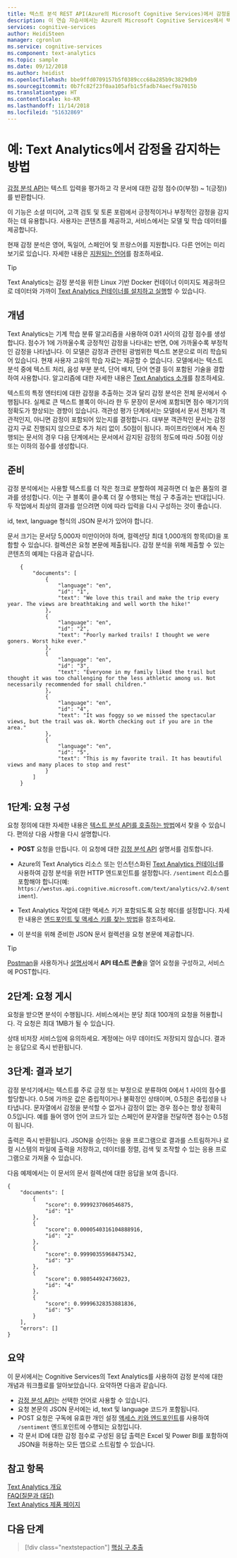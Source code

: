 ```yaml
---
title: 텍스트 분석 REST API(Azure의 Microsoft Cognitive Services)에서 감정을 분석하는 방법 | Microsoft Docs
description: 이 연습 자습서에서는 Azure의 Microsoft Cognitive Services에서 텍스트 분석 REST API를 사용하여 감정을 감지하는 방법을 알아봅니다.
services: cognitive-services
author: HeidiSteen
manager: cgronlun
ms.service: cognitive-services
ms.component: text-analytics
ms.topic: sample
ms.date: 09/12/2018
ms.author: heidist
ms.openlocfilehash: bbe9ffd0709157b5f0389ccc68a285b9c3829db9
ms.sourcegitcommit: 0b7fc82f23f0aa105afb1c5fadb74aecf9a7015b
ms.translationtype: HT
ms.contentlocale: ko-KR
ms.lasthandoff: 11/14/2018
ms.locfileid: "51632869"
---
```

# <a name="example-how-to-detect-sentiment-in-text-analytics"></a>예: Text Analytics에서 감정을 감지하는 방법

[감정 분석 API](https://westus.dev.cognitive.microsoft.com/docs/services/TextAnalytics.V2.0/operations/56f30ceeeda5650db055a3c9)는 텍스트 입력을 평가하고 각 문서에 대한 감정 점수(0(부정) ~ 1(긍정))를 반환합니다.

이 기능은 소셜 미디어, 고객 검토 및 토론 포럼에서 긍정적이거나 부정적인 감정을 감지하는 데 유용합니다. 사용자는 콘텐츠를 제공하고, 서비스에서는 모델 및 학습 데이터를 제공합니다.

현재 감정 분석은 영어, 독일어, 스페인어 및 프랑스어를 지원합니다. 다른 언어는 미리 보기로 있습니다. 자세한 내용은 [지원되는 언어](../text-analytics-supported-languages.md)를 참조하세요.

> [!TIP]
> Text Analytics는 감정 분석을 위한 Linux 기반 Docker 컨테이너 이미지도 제공하므로 데이터와 가까이 [Text Analytics 컨테이너를 설치하고 실행](text-analytics-how-to-install-containers.md)할 수 있습니다.

## <a name="concepts"></a>개념

Text Analytics는 기계 학습 분류 알고리즘을 사용하여 0과1 사이의 감정 점수를 생성합니다. 점수가 1에 가까울수록 긍정적인 감정을 나타내는 반면, 0에 가까울수록 부정적인 감정을 나타냅니다. 이 모델은 감정과 관련된 광범위한 텍스트 본문으로 미리 학습되어 있습니다. 현재 사용자 고유의 학습 자료는 제공할 수 없습니다. 모델에서는 텍스트 분석 중에 텍스트 처리, 음성 부분 분석, 단어 배치, 단어 연결 등이 포함된 기술을 결합하여 사용합니다. 알고리즘에 대한 자세한 내용은 [Text Analytics 소개](https://blogs.technet.microsoft.com/machinelearning/2015/04/08/introducing-text-analytics-in-the-azure-ml-marketplace/)를 참조하세요.

텍스트의 특정 엔터티에 대한 감정을 추출하는 것과 달리 감정 분석은 전체 문서에서 수행됩니다. 실제로 큰 텍스트 블록이 아니라 한 두 문장이 문서에 포함되면 점수 매기기의 정확도가 향상되는 경향이 있습니다. 객관성 평가 단계에서는 모델에서 문서 전체가 객관적인지, 아니면 감정이 포함되어 있는지를 결정합니다. 대부분 객관적인 문서는 감정 감지 구로 진행되지 않으므로 추가 처리 없이 .50점이 됩니다. 파이프라인에서 계속 진행되는 문서의 경우 다음 단계에서는 문서에서 감지된 감정의 정도에 따라 .50점 이상 또는 이하의 점수를 생성합니다.

## <a name="preparation"></a>준비

감정 분석에서는 사용할 텍스트를 더 작은 청크로 분할하여 제공하면 더 높은 품질의 결과를 생성합니다. 이는 구 블록이 클수록 더 잘 수행되는 핵심 구 추출과는 반대입니다. 두 작업에서 최상의 결과를 얻으려면 이에 따라 입력을 다시 구성하는 것이 좋습니다.

id, text, language 형식의 JSON 문서가 있어야 합니다.

문서 크기는 문서당 5,000자 미만이어야 하며, 컬렉션당 최대 1,000개의 항목(ID)을 포함할 수 있습니다. 컬렉션은 요청 본문에 제출됩니다. 감정 분석을 위해 제출할 수 있는 콘텐츠의 예제는 다음과 같습니다.

```
    {
        "documents": [
            {
                "language": "en",
                "id": "1",
                "text": "We love this trail and make the trip every year. The views are breathtaking and well worth the hike!"
            },
            {
                "language": "en",
                "id": "2",
                "text": "Poorly marked trails! I thought we were goners. Worst hike ever."
            },
            {
                "language": "en",
                "id": "3",
                "text": "Everyone in my family liked the trail but thought it was too challenging for the less athletic among us. Not necessarily recommended for small children."
            },
            {
                "language": "en",
                "id": "4",
                "text": "It was foggy so we missed the spectacular views, but the trail was ok. Worth checking out if you are in the area."
            },                
            {
                "language": "en",
                "id": "5",
                "text": "This is my favorite trail. It has beautiful views and many places to stop and rest"
            }
        ]
    }
```

## <a name="step-1-structure-the-request"></a>1단계: 요청 구성

요청 정의에 대한 자세한 내용은 [텍스트 분석 API를 호출하는 방법](text-analytics-how-to-call-api.md)에서 찾을 수 있습니다. 편의상 다음 사항을 다시 설명합니다.

+ **POST** 요청을 만듭니다. 이 요청에 대한 [감정 분석 API](https://westus.dev.cognitive.microsoft.com/docs/services/TextAnalytics.V2.0/operations/56f30ceeeda5650db055a3c9) 설명서를 검토합니다.

+ Azure의 Text Analytics 리소스 또는 인스턴스화된 [Text Analytics 컨테이너](text-analytics-how-to-install-containers.md)를 사용하여 감정 분석을 위한 HTTP 엔드포인트를 설정합니다. `/sentiment` 리소스를 포함해야 합니다(예: `https://westus.api.cognitive.microsoft.com/text/analytics/v2.0/sentiment`).

+ Text Analytics 작업에 대한 액세스 키가 포함되도록 요청 헤더를 설정합니다. 자세한 내용은 [엔드포인트 및 액세스 키를 찾는 방법](text-analytics-how-to-access-key.md)을 참조하세요.

+ 이 분석을 위해 준비한 JSON 문서 컬렉션을 요청 본문에 제공합니다.

> [!Tip]
> [Postman](text-analytics-how-to-call-api.md)을 사용하거나 [설명서](https://westus.dev.cognitive.microsoft.com/docs/services/TextAnalytics.V2.0/operations/56f30ceeeda5650db055a3c9)에서 **API 테스트 콘솔**을 열어 요청을 구성하고, 서비스에 POST합니다.

## <a name="step-2-post-the-request"></a>2단계: 요청 게시

요청을 받으면 분석이 수행됩니다. 서비스에서는 분당 최대 100개의 요청을 허용합니다. 각 요청은 최대 1MB가 될 수 있습니다.

상태 비저장 서비스임에 유의하세요. 계정에는 아무 데이터도 저장되지 않습니다. 결과는 응답으로 즉시 반환됩니다.


## <a name="step-3-view-results"></a>3단계: 결과 보기

감정 분석기에서는 텍스트를 주로 긍정 또는 부정으로 분류하여 0에서 1 사이의 점수를 할당합니다. 0.5에 가까운 값은 중립적이거나 불확정인 상태이며, 0.5점은 중립성을 나타냅니다. 문자열에서 감정을 분석할 수 없거나 감정이 없는 경우 점수는 항상 정확히 0.5입니다. 예를 들어 영어 언어 코드가 있는 스페인어 문자열을 전달하면 점수는 0.5점이 됩니다.

출력은 즉시 반환됩니다. JSON을 승인하는 응용 프로그램으로 결과를 스트림하거나 로컬 시스템의 파일에 출력을 저장하고, 데이터를 정렬, 검색 및 조작할 수 있는 응용 프로그램으로 가져올 수 있습니다.

다음 예제에서는 이 문서의 문서 컬렉션에 대한 응답을 보여 줍니다.

```
{
    "documents": [
        {
            "score": 0.9999237060546875,
            "id": "1"
        },
        {
            "score": 0.0000540316104888916,
            "id": "2"
        },
        {
            "score": 0.99990355968475342,
            "id": "3"
        },
        {
            "score": 0.980544924736023,
            "id": "4"
        },
        {
            "score": 0.99996328353881836,
            "id": "5"
        }
    ],
    "errors": []
}
```

## <a name="summary"></a>요약

이 문서에서는 Cognitive Services의 Text Analytics를 사용하여 감정 분석에 대한 개념과 워크플로를 알아보았습니다. 요약하면 다음과 같습니다.

+ [감정 분석 API](https://westus.dev.cognitive.microsoft.com/docs/services/TextAnalytics.V2.0/operations/56f30ceeeda5650db055a3c9)는 선택한 언어로 사용할 수 있습니다.
+ 요청 본문의 JSON 문서에는 id, text 및 language 코드가 포함됩니다.
+ POST 요청은 구독에 유효한 개인 설정 [액세스 키와 엔드포인트](text-analytics-how-to-access-key.md)를 사용하여 `/sentiment` 엔드포인트에 수행되는 요청입니다.
+ 각 문서 ID에 대한 감정 점수로 구성된 응답 출력은 Excel 및 Power BI를 포함하여 JSON을 허용하는 모든 앱으로 스트림할 수 있습니다.

## <a name="see-also"></a>참고 항목 

 [Text Analytics 개요](../overview.md)  
 [FAQ(질문과 대답)](../text-analytics-resource-faq.md)</br>
 [Text Analytics 제품 페이지](//go.microsoft.com/fwlink/?LinkID=759712) 

## <a name="next-steps"></a>다음 단계

> [!div class="nextstepaction"]
> [핵심 구 추출](text-analytics-how-to-keyword-extraction.md)
